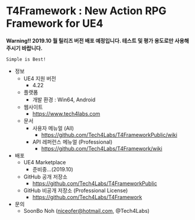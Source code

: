 # T4Framework : New Action RPG Framework for UE4

**Warning!! 2019.10 월 릴리즈 버전 배포 예정입니다. 테스트 및 평가 용도로만 사용해주시기 바랍니다.**

``` 
Simple is Best!
``` 

- 정보
  - UE4 지원 버전
    - 4.22
  - 플랫폼
    - 개발 환경 : Win64, Android
  - 웹사이트
    - <https://www.tech4labs.com>
  - 문서
    - 사용자 메뉴얼 (All)
      - <https://github.com/Tech4Labs/T4FrameworkPublic/wiki>
    - API 레퍼런스 메뉴얼 (Professional)
      - <https://github.com/Tech4Labs/T4Framework/wiki>
- 배포
  - UE4 Marketplace
    - 준비중...(2019.10)
  - GitHub 공개 저장소
    - <https://github.com/Tech4Labs/T4FrameworkPublic>
  - GitHub 비공개 저장소 (Professional License)
    - <https://github.com/Tech4Labs/T4Framework>
- 문의
  - SoonBo Noh (<niceofer@hotmail.com>, @Tech4Labs)
 